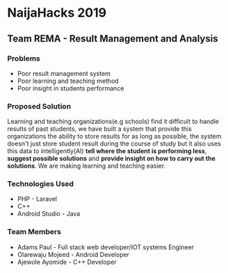 # NaijaHacks 2019

## Team REMA - Result Management and Analysis

### Problems
* Poor result management system
* Poor learning and teaching method
* Poor insight in students performance


### Proposed Solution
 Learning and teaching organizations(e.g schools) find it difficult to handle results of past students, we have built a system that provide this organizations the ability to store results for as long as possible, the system doesn't just store student result during the course of study but it also uses this data to intelligently(AI) **tell where the student is performing less**, **suggest possible solutions** and **provide insight on how to carry out the solutions**. We are making learning and teaching easier.

 ### Technologies Used
 * PHP - Laravel
 * C++
 * Android Studio - Java



### Team Members
* Adams Paul - Full stack web developer/IOT systems Engineer
* Olarewaju Mojeed - Android Developer
* Ajewole Ayomide - C++ Developer
